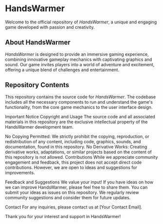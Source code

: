 # HandsWarmer

Welcome to the official repository of *HandsWarmer*, a unique and engaging game developed with passion and creativity.

## About HandsWarmer

*HandsWarmer* is designed to provide an immersive gaming experience, combining innovative gameplay mechanics with captivating graphics and sound. Our game invites players into a world of adventure and excitement, offering a unique blend of challenges and entertainment.

## Repository Contents

This repository contains the source code for *HandsWarmer*. The codebase includes all the necessary components to run and understand the game's functionality, from the core game mechanics to the user interface design.

Important Notice
Copyright and Usage
The source code and all associated materials in this repository are the exclusive intellectual property of the HandsWarmer development team.

No Copying Permitted: We strictly prohibit the copying, reproduction, or redistribution of any content, including code, graphics, sounds, and documentation, found in this repository.
No Derivative Works: Creating derivative works, adaptations, or similar projects based on the content of this repository is not allowed.
Contributions
While we appreciate community engagement and feedback, this project does not accept direct code contributions. However, we are open to ideas and suggestions for improvements.

Feedback and Suggestions
We value your input! If you have ideas on how we can improve HandsWarmer, please feel free to share them. You can submit your ideas as issues on this repository. We regularly review community suggestions and consider them for future updates.

Contact
For any inquiries, please contact us at [Your Contact Email].

Thank you for your interest and support in HandsWarmer!
